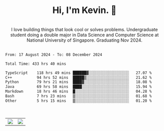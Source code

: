 <!--
**kevin-pek/kevin-pek** is a ✨ _special_ ✨ repository because its `README.md` (this file) appears on your GitHub profile.

Here are some ideas to get you started:

- 🔭 I’m currently working on ...
- 🌱 I’m currently learning ...
- 👯 I’m looking to collaborate on ...
- 🤔 I’m looking for help with ...
- 💬 Ask me about ...
- 📫 How to reach me: ...
- 😄 Pronouns: ...
- ⚡ Fun fact: ...
-->
<div align="center">
  <h1>Hi, I'm Kevin. 👋</h1>
  <br />
  I love building things that look cool or solves problems. Undergraduate student doing a double major in Data Science and Computer Science at National University of Singapore. Graduating Nov 2024.
</div>
<br />
<!--START_SECTION:waka-->

```txt
From: 17 August 2024 - To: 08 December 2024

Total Time: 433 hrs 40 mins

TypeScript    118 hrs 49 mins ██████▓░░░░░░░░░░░░░░░░░░   27.07 %
C++           94 hrs 52 mins  █████▒░░░░░░░░░░░░░░░░░░░   21.62 %
Python        79 hrs 21 mins  ████▓░░░░░░░░░░░░░░░░░░░░   18.08 %
Java          69 hrs 58 mins  ████░░░░░░░░░░░░░░░░░░░░░   15.94 %
Markdown      18 hrs 46 mins  █░░░░░░░░░░░░░░░░░░░░░░░░   04.28 %
Bash          7 hrs 23 mins   ▒░░░░░░░░░░░░░░░░░░░░░░░░   01.68 %
Other         5 hrs 15 mins   ▒░░░░░░░░░░░░░░░░░░░░░░░░   01.20 %
```

<!--END_SECTION:waka-->
<br />
<table width="100%">
  <tr>
    <td align="left" width="50%">
      <img src="https://github-readme-stats-kevin-pek.vercel.app/api?username=kevin-pek&include_all_commits=true&count_private=true&theme=rose_pine" />
    </td>
    <td align="right" width="50%">
      <img src="https://github-readme-stats-kevin-pek.vercel.app/api/top-langs?username=kevin-pek&langs_count=10&hide_progress=true&theme=rose_pine" />
    </td>
  </tr>
</table>
